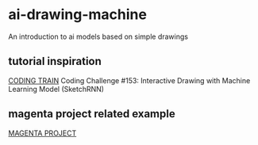 # ai-drawing-machine
An introduction to ai models based on simple drawings

## tutorial inspiration
[CODING TRAIN](https://www.youtube.com/watch?v=ZCXkvwLxBrA)
Coding Challenge #153: Interactive Drawing with Machine Learning Model (SketchRNN)

## magenta project related example
[MAGENTA PROJECT](https://magenta.tensorflow.org/sketch-rnn-demo)
